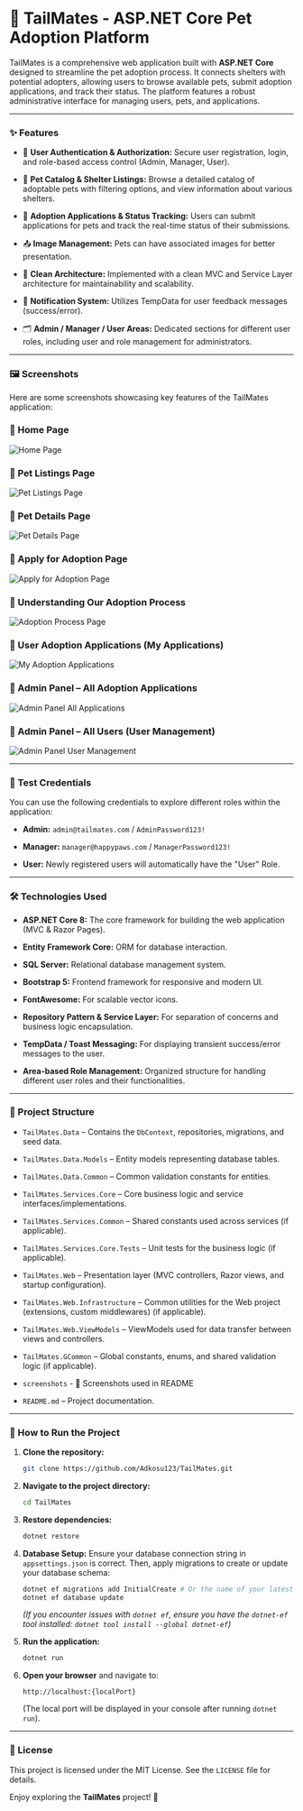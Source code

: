 # 🐾 TailMates - ASP.NET Core Pet Adoption Platform

TailMates is a comprehensive web application built with **ASP.NET Core** designed to streamline the pet adoption process. It connects shelters with potential adopters, allowing users to browse available pets, submit adoption applications, and track their status. The platform features a robust administrative interface for managing users, pets, and applications.

---

### ✨ Features

* 🔐 **User Authentication & Authorization:** Secure user registration, login, and role-based access control (Admin, Manager, User).

* 🏡 **Pet Catalog & Shelter Listings:** Browse a detailed catalog of adoptable pets with filtering options, and view information about various shelters.

* 📝 **Adoption Applications & Status Tracking:** Users can submit applications for pets and track the real-time status of their submissions.

* 📤 **Image Management:** Pets can have associated images for better presentation.

* 📃 **Clean Architecture:** Implemented with a clean MVC and Service Layer architecture for maintainability and scalability.

* 🔔 **Notification System:** Utilizes TempData for user feedback messages (success/error).

* 🗂️ **Admin / Manager / User Areas:** Dedicated sections for different user roles, including user and role management for administrators.

---

### 🖼️ Screenshots

Here are some screenshots showcasing key features of the TailMates application:

### 🔹 Home Page
![Home Page](screenshots/screenshottailmates1.png)

### 🔹 Pet Listings Page
![Pet Listings Page](screenshots/screenshottailmates2.png)

### 🔹 Pet Details Page
![Pet Details Page](screenshots/screenshottailmates3.png)

### 🔹 Apply for Adoption Page
![Apply for Adoption Page](screenshots/screenshottailmates4.png)

### 🔹 Understanding Our Adoption Process
![Adoption Process Page](screenshots/screenshottailmates5.png)

### 🔹 User Adoption Applications (My Applications)
![My Adoption Applications](screenshots/screenshottailmates8myapplications.png)

### 🔹 Admin Panel – All Adoption Applications
![Admin Panel All Applications](screenshots/screenshottailmates6adminpanel.png)

### 🔹 Admin Panel – All Users (User Management)
![Admin Panel User Management](screenshots/screenshottailmates7adminusermanagment.png)

---

### 🧪 Test Credentials

You can use the following credentials to explore different roles within the application:

* **Admin:** `admin@tailmates.com` / `AdminPassword123!`

* **Manager:** `manager@happypaws.com` / `ManagerPassword123!`

* **User:** Newly registered users will automatically have the "User" Role.

---

### 🛠️ Technologies Used

* **ASP.NET Core 8:** The core framework for building the web application (MVC & Razor Pages).

* **Entity Framework Core:** ORM for database interaction.

* **SQL Server:** Relational database management system.

* **Bootstrap 5:** Frontend framework for responsive and modern UI.

* **FontAwesome:** For scalable vector icons.

* **Repository Pattern & Service Layer:** For separation of concerns and business logic encapsulation.

* **TempData / Toast Messaging:** For displaying transient success/error messages to the user.

* **Area-based Role Management:** Organized structure for handling different user roles and their functionalities.

---

### 📂 Project Structure

* `TailMates.Data` – Contains the `DbContext`, repositories, migrations, and seed data.

* `TailMates.Data.Models` – Entity models representing database tables.

* `TailMates.Data.Common` – Common validation constants for entities.

* `TailMates.Services.Core` – Core business logic and service interfaces/implementations.

* `TailMates.Services.Common` – Shared constants used across services (if applicable).

* `TailMates.Services.Core.Tests` – Unit tests for the business logic (if applicable).

* `TailMates.Web` – Presentation layer (MVC controllers, Razor views, and startup configuration).

* `TailMates.Web.Infrastructure` – Common utilities for the Web project (extensions, custom middlewares) (if applicable).

* `TailMates.Web.ViewModels` – ViewModels used for data transfer between views and controllers.

* `TailMates.GCommon` – Global constants, enums, and shared validation logic (if applicable).

* `screenshots` - 📸 Screenshots used in README

* `README.md` – Project documentation.

---

### 🚀 How to Run the Project

1.  **Clone the repository:**

    ```bash
    git clone https://github.com/Adkosu123/TailMates.git
    ```

2.  **Navigate to the project directory:**

    ```bash
    cd TailMates
    ```

3.  **Restore dependencies:**

    ```bash
    dotnet restore
    ```

4.  **Database Setup:**
    Ensure your database connection string in `appsettings.json` is correct. Then, apply migrations to create or update your database schema:

    ```bash
    dotnet ef migrations add InitialCreate # Or the name of your latest migration
    dotnet ef database update
    ```

    *(If you encounter issues with `dotnet ef`, ensure you have the `dotnet-ef` tool installed: `dotnet tool install --global dotnet-ef`)*

5.  **Run the application:**

    ```bash
    dotnet run
    ```

6.  **Open your browser** and navigate to:

    ```
    http://localhost:{localPort}
    ```

    (The local port will be displayed in your console after running `dotnet run`).

---

### 📜 License

This project is licensed under the MIT License. See the `LICENSE` file for details.

Enjoy exploring the **TailMates** project! 🐾
